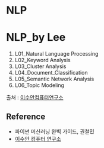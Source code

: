 # NLP








# NLP_by Lee

1. L01_Natural Language Processing
2. L02_Keyword Analysis
3. L03_Cluster Analysis
4. L04_Document_Classification
5. L05_Semantic Network Analysis
6. L06_Topic Modeling

출처 : [이수안컴퓨터연구소](https://www.youtube.com/playlist?list=PL7ZVZgsnLwEEoHQAElEPg7l7T6nt25I3N)



## Reference

* 파이썬 머신러닝 완벽 가이드, 권철민
* [이수안 컴퓨터 연구소](http://suanlab.com/)
